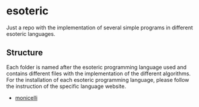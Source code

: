 # esoteric

Just a repo with the implementation of several simple programs in different esoteric languages.

## Structure

Each folder is named after the esoteric programming language used and contains different files with the implementation of the different algorithms.
For the installation of each esoteric programming language, please follow the instruction of the specific language website. 

- [monicelli](https://github.com/esseks/monicelli)
